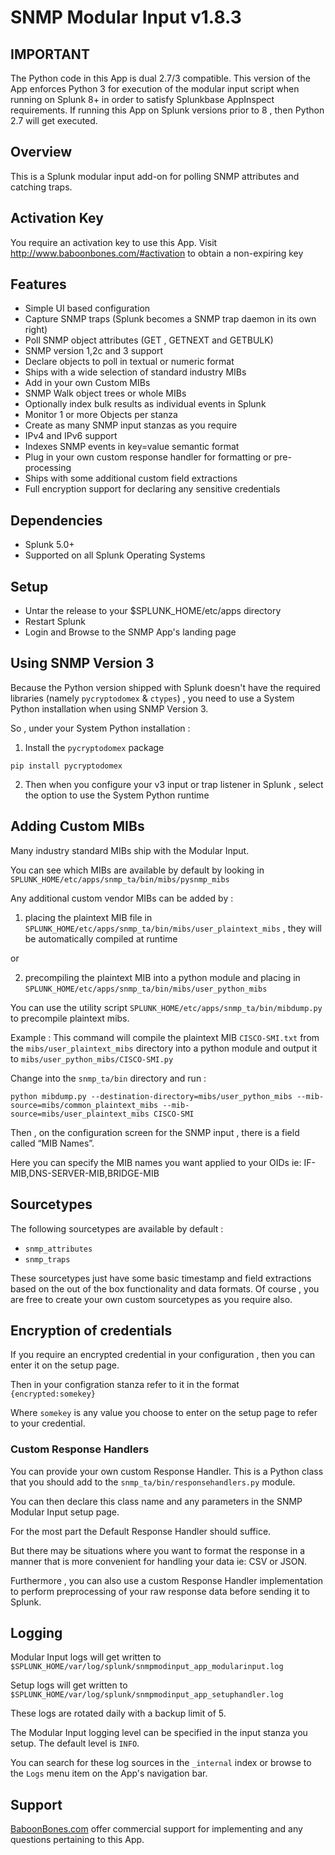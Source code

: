 # SNMP Modular Input v1.8.3

## IMPORTANT

The Python code in this App is dual 2.7/3 compatible.
This version of the App enforces Python 3 for execution of the modular input script when running on Splunk 8+ in order to satisfy Splunkbase AppInspect requirements.
If running this App on Splunk versions prior to 8 , then Python 2.7 will get executed.

## Overview

This is a Splunk modular input add-on for polling SNMP attributes and catching traps.

## Activation Key

You require an activation key to use this App. Visit http://www.baboonbones.com/#activation to obtain a non-expiring key

## Features

* Simple UI based configuration
* Capture SNMP traps (Splunk becomes a SNMP trap daemon in its own right)
* Poll SNMP object attributes (GET , GETNEXT and GETBULK)
* SNMP version 1,2c and 3 support
* Declare objects to poll in textual or numeric format
* Ships with a wide selection of standard industry MIBs
* Add in your own Custom MIBs
* SNMP Walk object trees or whole MIBs
* Optionally index bulk results as individual events in Splunk
* Monitor 1 or more Objects per stanza
* Create as many SNMP input stanzas as you require
* IPv4 and IPv6 support
* Indexes SNMP events in key=value semantic format
* Plug in your own custom response handler for formatting or pre-processing
* Ships with some additional custom field extractions
* Full encryption support for declaring any sensitive credentials

## Dependencies

* Splunk 5.0+
* Supported on all Splunk Operating Systems

## Setup

* Untar the release to your $SPLUNK_HOME/etc/apps directory
* Restart Splunk
* Login and Browse to the SNMP App's landing page


## Using SNMP Version 3 

Because the Python version shipped with Splunk doesn't have the required libraries (namely `pycryptodomex` & `ctypes`) , you need to use a System Python installation when using SNMP Version 3.

So , under your System Python installation : 

1) Install the `pycryptodomex` package 

`pip install pycryptodomex`

2) Then when you configure your v3 input or trap listener in Splunk , select the option to use the System Python runtime


## Adding Custom MIBs

Many industry standard MIBs ship with the Modular Input.

You can see which MIBs are available by default by looking in `SPLUNK_HOME/etc/apps/snmp_ta/bin/mibs/pysnmp_mibs`

Any additional custom vendor MIBs can be added by :

1) placing the plaintext MIB file in `SPLUNK_HOME/etc/apps/snmp_ta/bin/mibs/user_plaintext_mibs` , they will be automatically compiled at runtime

or

2) precompiling the plaintext MIB into a python module and placing in `SPLUNK_HOME/etc/apps/snmp_ta/bin/mibs/user_python_mibs`

You can use the utility script `SPLUNK_HOME/etc/apps/snmp_ta/bin/mibdump.py` to precompile plaintext mibs. 

Example : This command will compile the plaintext MIB `CISCO-SMI.txt` from the `mibs/user_plaintext_mibs` directory into a python module and output it to `mibs/user_python_mibs/CISCO-SMI.py`

Change into the `snmp_ta/bin` directory and run :

`python mibdump.py --destination-directory=mibs/user_python_mibs --mib-source=mibs/common_plaintext_mibs --mib-source=mibs/user_plaintext_mibs CISCO-SMI`

Then , on the configuration screen for the SNMP input , there is a field called “MIB Names”.

Here you can specify the MIB names you want applied to your OIDs ie: IF-MIB,DNS-SERVER-MIB,BRIDGE-MIB

## Sourcetypes

The following sourcetypes are available by default :

* `snmp_attributes`
* `snmp_traps`

These sourcetypes just have some basic timestamp and field extractions based on the out of the box functionality and data formats. Of course , you are free to create your own custom sourcetypes as you require also.

## Encryption of credentials

If you require an encrypted credential in your configuration , then you can enter it on the  setup page.

Then in your configration stanza refer to it in the format `{encrypted:somekey}`

Where `somekey` is any value you choose to enter on the setup page to refer to your credential.

### Custom Response Handlers

You can provide your own custom Response Handler. This is a Python class that you should add to the `snmp_ta/bin/responsehandlers.py` module.

You can then declare this class name and any parameters in the SNMP Modular Input setup page.

For the most part the Default Response Handler should suffice.

But there may be situations where you want to format the response in a manner that is more convenient for handling your data ie: CSV or JSON.

Furthermore , you can also use a custom Response Handler implementation to perform preprocessing of your raw response data before sending it to Splunk.

## Logging

Modular Input logs will get written to `$SPLUNK_HOME/var/log/splunk/snmpmodinput_app_modularinput.log`

Setup logs will get written to `$SPLUNK_HOME/var/log/splunk/snmpmodinput_app_setuphandler.log`

These logs are rotated daily with a backup limit of 5.

The Modular Input logging level can be specified in the input stanza you setup. The default level is `INFO`.

You can search for these log sources in the `_internal` index or browse to the `Logs` menu item on the App's navigation bar.


## Support

[BaboonBones.com](http://www.baboonbones.com#support) offer commercial support for implementing and any questions pertaining to this App.

